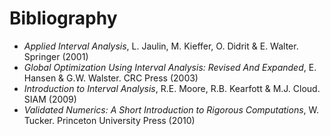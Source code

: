 # Bibliography

  - *Applied Interval Analysis*, L. Jaulin, M. Kieffer, O. Didrit & E. Walter. Springer (2001)
  - *Global Optimization Using Interval Analysis: Revised And Expanded*, E. Hansen & G.W. Walster. CRC Press (2003)
  - *Introduction to Interval Analysis*, R.E. Moore, R.B. Kearfott & M.J. Cloud. SIAM (2009)
  - *Validated Numerics: A Short Introduction to Rigorous Computations*, W. Tucker. Princeton University Press (2010)
